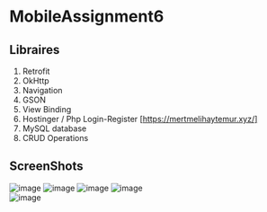 # MobileAssignment6
## Libraires 
1) Retrofit 
2) OkHttp 
3) Navigation 
4) GSON 
5) View Binding
6) Hostinger / Php Login-Register [https://mertmelihaytemur.xyz/]
7) MySQL database 
8) CRUD Operations
 
 ## ScreenShots <br /> 
 ![image](https://user-images.githubusercontent.com/100837228/161929131-8a9213c4-1b70-4163-b06c-7b23a0ff6edd.png) 
 ![image](https://user-images.githubusercontent.com/100837228/163393916-bc179b91-c6b3-4a7e-b488-f5916b4e6d0b.png) 
![image](https://user-images.githubusercontent.com/100837228/164177111-4194ef85-5f4b-475f-be15-8da9e4661b65.png)
 ![image](https://user-images.githubusercontent.com/100837228/163394301-94f2c503-1a82-4bb0-bba4-95a08cad1315.png)<br /> 
 ![image](https://user-images.githubusercontent.com/100837228/164177228-596fdc2c-81bc-4b56-b228-5f34c70db962.png)
